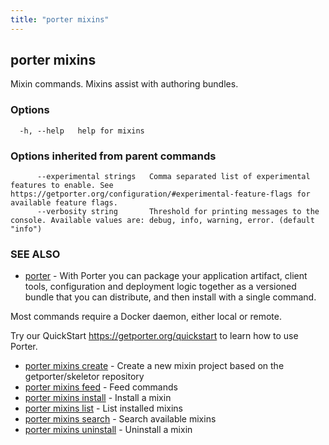 ```yaml
---
title: "porter mixins"
---
```


## porter mixins

Mixin commands. Mixins assist with authoring bundles.

### Options

```
  -h, --help   help for mixins
```

### Options inherited from parent commands

```
      --experimental strings   Comma separated list of experimental features to enable. See https://getporter.org/configuration/#experimental-feature-flags for available feature flags.
      --verbosity string       Threshold for printing messages to the console. Available values are: debug, info, warning, error. (default "info")
```

### SEE ALSO

- [porter](/cli/porter/) - With Porter you can package your application artifact, client tools, configuration and deployment logic together as a versioned bundle that you can distribute, and then install with a single command.

Most commands require a Docker daemon, either local or remote.

Try our QuickStart https://getporter.org/quickstart to learn how to use Porter.

- [porter mixins create](/cli/porter_mixins_create/) - Create a new mixin project based on the getporter/skeletor repository
- [porter mixins feed](/cli/porter_mixins_feed/) - Feed commands
- [porter mixins install](/cli/porter_mixins_install/) - Install a mixin
- [porter mixins list](/cli/porter_mixins_list/) - List installed mixins
- [porter mixins search](/cli/porter_mixins_search/) - Search available mixins
- [porter mixins uninstall](/cli/porter_mixins_uninstall/) - Uninstall a mixin
